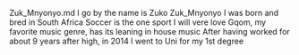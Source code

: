 Zuk_Mnyonyo.md
I go by the name is Zuko Zuk_Mnyonyo
I was born and bred in South Africa
Soccer is the one sport I will vere love
Gqom, my favorite music genre, has its leaning in house music
After having worked for about 9 years after high, in 2014 I went to Uni for my 1st degree